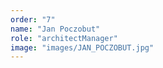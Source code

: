 ```yaml
---
order: "7"
name: "Jan Poczobut"
role: "architectManager"
image: "images/JAN_POCZOBUT.jpg"    
---
```

